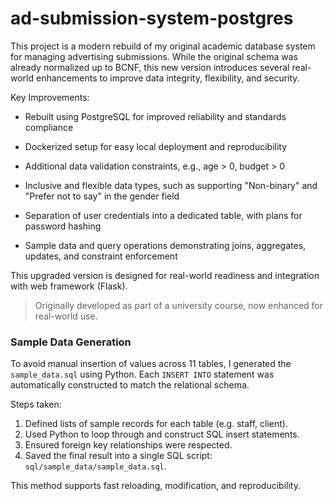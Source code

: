 # ad-submission-system-postgres
This project is a modern rebuild of my original academic database system for managing advertising submissions. While the original schema was already normalized up to BCNF, this new version introduces several real-world enhancements to improve data integrity, flexibility, and security.

Key Improvements:

- Rebuilt using PostgreSQL for improved reliability and standards compliance

- Dockerized setup for easy local deployment and reproducibility

- Additional data validation constraints, e.g., age > 0, budget > 0

- Inclusive and flexible data types, such as supporting "Non-binary" and "Prefer not to say" in the gender field

- Separation of user credentials into a dedicated table, with plans for password hashing

- Sample data and query operations demonstrating joins, aggregates, updates, and constraint enforcement

This upgraded version is designed for real-world readiness and integration with web framework (Flask).
> Originally developed as part of a university course, now enhanced for real-world use.

### Sample Data Generation

To avoid manual insertion of values across 11 tables, I generated the `sample_data.sql` using Python. Each `INSERT INTO` statement was automatically constructed to match the relational schema.

Steps taken:
1. Defined lists of sample records for each table (e.g. staff, client).
2. Used Python to loop through and construct SQL insert statements.
3. Ensured foreign key relationships were respected.
4. Saved the final result into a single SQL script: `sql/sample_data/sample_data.sql`.

This method supports fast reloading, modification, and reproducibility.
